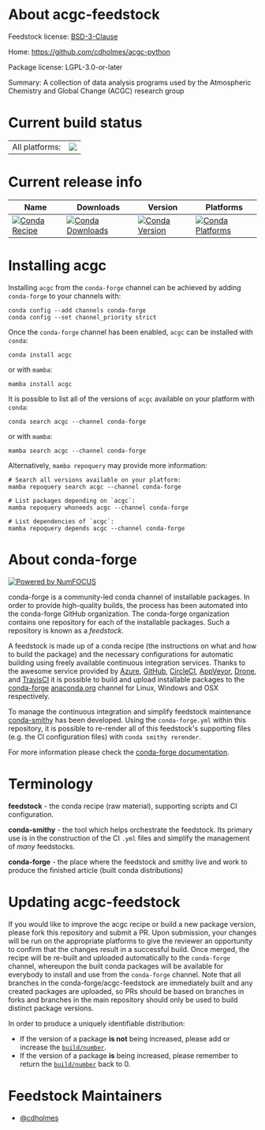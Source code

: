 About acgc-feedstock
====================

Feedstock license: [BSD-3-Clause](https://github.com/conda-forge/acgc-feedstock/blob/main/LICENSE.txt)

Home: https://github.com/cdholmes/acgc-python

Package license: LGPL-3.0-or-later

Summary: A collection of data analysis programs used by the Atmospheric Chemistry and Global Change (ACGC) research group

Current build status
====================


<table><tr><td>All platforms:</td>
    <td>
      <a href="https://dev.azure.com/conda-forge/feedstock-builds/_build/latest?definitionId=21015&branchName=main">
        <img src="https://dev.azure.com/conda-forge/feedstock-builds/_apis/build/status/acgc-feedstock?branchName=main">
      </a>
    </td>
  </tr>
</table>

Current release info
====================

| Name | Downloads | Version | Platforms |
| --- | --- | --- | --- |
| [![Conda Recipe](https://img.shields.io/badge/recipe-acgc-green.svg)](https://anaconda.org/conda-forge/acgc) | [![Conda Downloads](https://img.shields.io/conda/dn/conda-forge/acgc.svg)](https://anaconda.org/conda-forge/acgc) | [![Conda Version](https://img.shields.io/conda/vn/conda-forge/acgc.svg)](https://anaconda.org/conda-forge/acgc) | [![Conda Platforms](https://img.shields.io/conda/pn/conda-forge/acgc.svg)](https://anaconda.org/conda-forge/acgc) |

Installing acgc
===============

Installing `acgc` from the `conda-forge` channel can be achieved by adding `conda-forge` to your channels with:

```
conda config --add channels conda-forge
conda config --set channel_priority strict
```

Once the `conda-forge` channel has been enabled, `acgc` can be installed with `conda`:

```
conda install acgc
```

or with `mamba`:

```
mamba install acgc
```

It is possible to list all of the versions of `acgc` available on your platform with `conda`:

```
conda search acgc --channel conda-forge
```

or with `mamba`:

```
mamba search acgc --channel conda-forge
```

Alternatively, `mamba repoquery` may provide more information:

```
# Search all versions available on your platform:
mamba repoquery search acgc --channel conda-forge

# List packages depending on `acgc`:
mamba repoquery whoneeds acgc --channel conda-forge

# List dependencies of `acgc`:
mamba repoquery depends acgc --channel conda-forge
```


About conda-forge
=================

[![Powered by
NumFOCUS](https://img.shields.io/badge/powered%20by-NumFOCUS-orange.svg?style=flat&colorA=E1523D&colorB=007D8A)](https://numfocus.org)

conda-forge is a community-led conda channel of installable packages.
In order to provide high-quality builds, the process has been automated into the
conda-forge GitHub organization. The conda-forge organization contains one repository
for each of the installable packages. Such a repository is known as a *feedstock*.

A feedstock is made up of a conda recipe (the instructions on what and how to build
the package) and the necessary configurations for automatic building using freely
available continuous integration services. Thanks to the awesome service provided by
[Azure](https://azure.microsoft.com/en-us/services/devops/), [GitHub](https://github.com/),
[CircleCI](https://circleci.com/), [AppVeyor](https://www.appveyor.com/),
[Drone](https://cloud.drone.io/welcome), and [TravisCI](https://travis-ci.com/)
it is possible to build and upload installable packages to the
[conda-forge](https://anaconda.org/conda-forge) [anaconda.org](https://anaconda.org/)
channel for Linux, Windows and OSX respectively.

To manage the continuous integration and simplify feedstock maintenance
[conda-smithy](https://github.com/conda-forge/conda-smithy) has been developed.
Using the ``conda-forge.yml`` within this repository, it is possible to re-render all of
this feedstock's supporting files (e.g. the CI configuration files) with ``conda smithy rerender``.

For more information please check the [conda-forge documentation](https://conda-forge.org/docs/).

Terminology
===========

**feedstock** - the conda recipe (raw material), supporting scripts and CI configuration.

**conda-smithy** - the tool which helps orchestrate the feedstock.
                   Its primary use is in the construction of the CI ``.yml`` files
                   and simplify the management of *many* feedstocks.

**conda-forge** - the place where the feedstock and smithy live and work to
                  produce the finished article (built conda distributions)


Updating acgc-feedstock
=======================

If you would like to improve the acgc recipe or build a new
package version, please fork this repository and submit a PR. Upon submission,
your changes will be run on the appropriate platforms to give the reviewer an
opportunity to confirm that the changes result in a successful build. Once
merged, the recipe will be re-built and uploaded automatically to the
`conda-forge` channel, whereupon the built conda packages will be available for
everybody to install and use from the `conda-forge` channel.
Note that all branches in the conda-forge/acgc-feedstock are
immediately built and any created packages are uploaded, so PRs should be based
on branches in forks and branches in the main repository should only be used to
build distinct package versions.

In order to produce a uniquely identifiable distribution:
 * If the version of a package **is not** being increased, please add or increase
   the [``build/number``](https://docs.conda.io/projects/conda-build/en/latest/resources/define-metadata.html#build-number-and-string).
 * If the version of a package **is** being increased, please remember to return
   the [``build/number``](https://docs.conda.io/projects/conda-build/en/latest/resources/define-metadata.html#build-number-and-string)
   back to 0.

Feedstock Maintainers
=====================

* [@cdholmes](https://github.com/cdholmes/)

